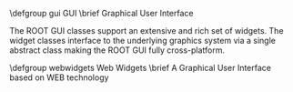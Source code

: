 \defgroup gui GUI
\brief Graphical User Interface

The ROOT GUI classes support an extensive and rich set of widgets. The widget classes
interface to the underlying graphics system via a single abstract class making the ROOT GUI
fully cross-platform.


\defgroup webwidgets Web Widgets
\brief A Graphical User Interface based on WEB technology
